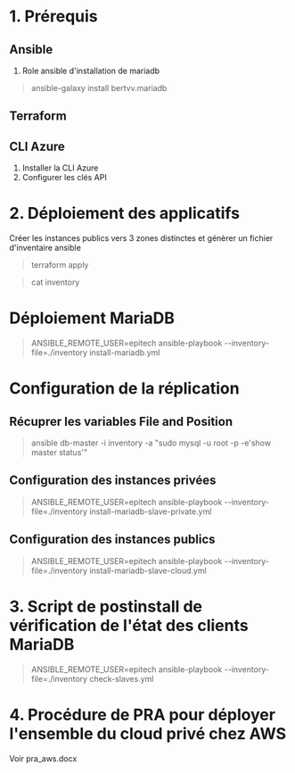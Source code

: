 # 1. Prérequis
## Ansible
1. Role ansible d'installation de mariadb
> ansible-galaxy install bertvv.mariadb
## Terraform
## CLI Azure
1. Installer la CLI Azure
2. Configurer les clés API

# 2. Déploiement des applicatifs
Créer les instances publics vers 3 zones distinctes et génèrer un fichier d'inventaire ansible
> terraform apply

> cat inventory

# Déploiement MariaDB 
> ANSIBLE_REMOTE_USER=epitech ansible-playbook --inventory-file=./inventory install-mariadb.yml

# Configuration de la réplication
## Récuprer les variables File and Position
> ansible db-master -i inventory -a "sudo mysql -u root -p -e'show master status'"

## Configuration des instances privées
> ANSIBLE_REMOTE_USER=epitech ansible-playbook --inventory-file=./inventory install-mariadb-slave-private.yml

## Configuration des instances publics
> ANSIBLE_REMOTE_USER=epitech ansible-playbook --inventory-file=./inventory install-mariadb-slave-cloud.yml

# 3. Script de postinstall de vérification de l'état des clients MariaDB

> ANSIBLE_REMOTE_USER=epitech ansible-playbook --inventory-file=./inventory check-slaves.yml

# 4. Procédure de PRA pour déployer l'ensemble du cloud privé chez AWS
Voir pra_aws.docx

